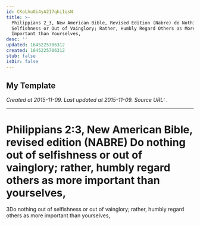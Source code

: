 ```yaml
---
id: CKoLhuOi4yA217qhiIqsN
title: >-
  Philippians 2_3, New American Bible, Revised Edition (Nabre) do Nothing Out of
  Selfishness or Out of Vainglory; Rather, Humbly Regard Others as More
  Important than Yourselves,
desc: ''
updated: 1645225706312
created: 1645225706312
stub: false
isDir: false
---
```

My Template
---

_Created at 2015-11-09._
_Last updated at 2015-11-09._
_Source URL: [](http://bible.com/463/php.2.3.NABRE)._




---

# Philippians 2:3, New American Bible, revised edition (NABRE) Do nothing out of selfishness or out of vainglory; rather, humbly regard others as more important than yourselves,


3Do nothing out of selfishness or out of vainglory; rather, humbly regard others as more important than yourselves,

